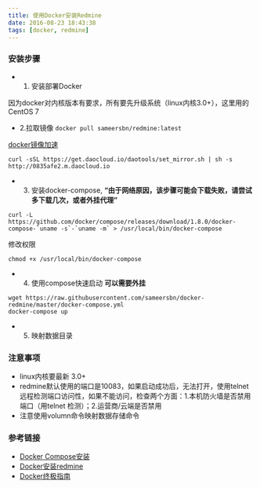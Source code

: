 ```yaml
---
title: 使用Docker安装Redmine
date: 2016-08-23 18:43:38
tags: [docker, redmine]
---
```


### 安装步骤

* 1. 安装部署Docker
>
因为docker对内核版本有要求，所有要先升级系统（linux内核3.0+），这里用的CentOS 7

* 2.拉取镜像  `docker pull sameersbn/redmine:latest`

[docker镜像加速](https://www.daocloud.io/mirror.html#accelerator-doc)

```
curl -sSL https://get.daocloud.io/daotools/set_mirror.sh | sh -s http://0835afe2.m.daocloud.io
```

* 3. 安装docker-compose, **“由于网络原因，该步骤可能会下载失败，请尝试多下载几次，或者外挂代理”**

```
curl -L https://github.com/docker/compose/releases/download/1.8.0/docker-compose-`uname -s`-`uname -m` > /usr/local/bin/docker-compose
```
修改权限
```
chmod +x /usr/local/bin/docker-compose
```
* 4. 使用compose快速启动 **可以需要外挂**
```
wget https://raw.githubusercontent.com/sameersbn/docker-redmine/master/docker-compose.yml
docker-compose up
```
* 5. 映射数据目录

### 注意事项

* linux内核要最新 3.0+
* redmine默认使用的端口是10083，如果启动成功后，无法打开，使用telnet 远程检测端口访问性，如果不能访问，检查两个方面：1.本机防火墙是否禁用端口（用telnet 检测）；2.运营商/云端是否禁用
* 注意使用volumn命令映射数据存储命令



### 参考链接

* [Docker Compose安装](https://docs.docker.com/compose/install/)
* [Docker安装redmine](https://github.com/sameersbn/docker-redmine)
* [Docker终极指南](http://dockone.io/article/133)